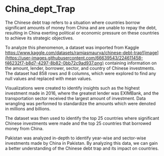 # China_dept_Trap

The Chinese debt trap refers to a situation where countries borrow significant amounts of money from China and are unable to repay the debt, resulting in China exerting political or economic pressure on these countries to achieve its strategic objectives.

To analyze this phenomenon, a dataset was imported from Kaggle https://www.kaggle.com/datasets/ramjasmaurya/chinese-debt-trap![image](https://user-images.githubusercontent.com/66639543/224611458-f46232f7-b8d7-4297-8b82-0bb72c9ad937.png) containing information on the amount, lender, borrower, sector, and country of Chinese investments. The dataset had 858 rows and 8 columns, which were explored to find any null values and replaced with mean values.

Visualizations were created to identify insights such as the highest investment made in 2016, where the greatest lender was EXIMBank, and the transportation sector received the largest amount of investment. Data wrangling was performed to standardize the amounts which were denoted in millions and billions.

The dataset was then used to identify the top 25 countries where significant Chinese investments were made and the top 25 countries that borrowed money from China.

Pakistan was analyzed in-depth to identify year-wise and sector-wise investments made by China in Pakistan. By analyzing this data, we can gain a better understanding of the Chinese debt trap and its impact on countries.
